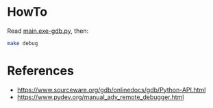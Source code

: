 # HowTo

Read [main.exe-gdb.py](main.exe-gdb.py), then:

```bash
make debug
```

# References
- https://www.sourceware.org/gdb/onlinedocs/gdb/Python-API.html
- https://www.pydev.org/manual_adv_remote_debugger.html
